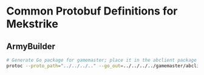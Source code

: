 # Common Protobuf Definitions for Mekstrike

## ArmyBuilder

```bash
# Generate Go package for gamemaster; place it in the abclient package
protoc --proto_path="../../../.." --go_out=../../../../gamemaster/abclient armybuilder.proto
```
